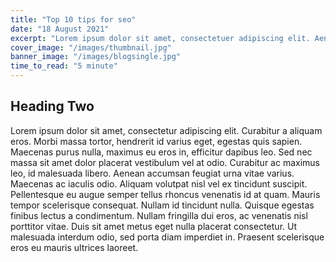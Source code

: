 ```yaml
---
title: "Top 10 tips for seo"
date: "18 August 2021"
excerpt: "Lorem ipsum dolor sit amet, consectetuer adipiscing elit. Aenean commodo ligula eget dolor. Aenean massa. Cum sociis natoque penatibus et magnis dis parturient montes, nascetur ridiculus mus. Donec quam felis, ultricies..."
cover_image: "/images/thumbnail.jpg"
banner_image: "/images/blogsingle.jpg"
time_to_read: "5 minute"
---
```


## Heading Two

Lorem ipsum dolor sit amet, consectetur adipiscing elit. Curabitur a aliquam eros. Morbi massa tortor, hendrerit id varius eget, egestas quis sapien. Maecenas purus nulla, maximus eu eros in, efficitur dapibus leo. Sed nec massa sit amet dolor placerat vestibulum vel at odio. Curabitur ac maximus leo, id malesuada libero. Aenean accumsan feugiat urna vitae varius. Maecenas ac iaculis odio. Aliquam volutpat nisl vel ex tincidunt suscipit. Pellentesque eu augue semper tellus rhoncus venenatis id at quam. Mauris tempor scelerisque consequat. Nullam id tincidunt nulla. Quisque egestas finibus lectus a condimentum. Nullam fringilla dui eros, ac venenatis nisl porttitor vitae. Duis sit amet metus eget nulla placerat consectetur. Ut malesuada interdum odio, sed porta diam imperdiet in. Praesent scelerisque eros eu mauris ultrices laoreet.
